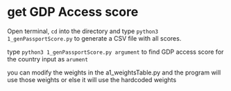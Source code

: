 # get GDP Access score

 Open terminal, `cd`  into the directory and type `python3 1_genPassportScore.py` to generate a CSV file with all scores.
 
 type `python3 1_genPassportScore.py argument` to find GDP access score for the country input as `arument`  

 you can modify the weights in the a1_weightsTable.py and the program will use those weights or else it will use the hardcoded weights